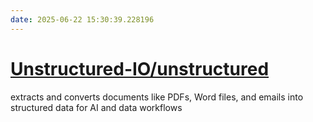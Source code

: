 ```yaml
---
date: 2025-06-22 15:30:39.228196
---
```


# [Unstructured-IO/unstructured](https://github.com/Unstructured-IO/unstructured)

extracts and converts documents like PDFs, Word files, and emails into structured data for AI and data workflows